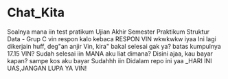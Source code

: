 # Chat_Kita
Soalnya mana iin
test
pratikum
Ujian Akhir Semester Praktikum Struktur Data - Grup C
vin respon kalo kebaca
RESPON VIN
wkwkwkw iyaa
Ini lagi dikerjain 
huff, deg"an anjir
Vin, kira" bakal selesai gak ya? batas kumpulnya 17.15
VIN?
Sudah selesai iin
MANA
aku liat dimana?
Disini ajaa, kau bayar kapan?
sampe kos aku bayar
Sudahhh iin
Didalam repo ini yaa
_HARI INI UAS,JANGAN LUPA YA VIN!

